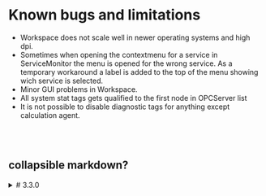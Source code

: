 # Known bugs and limitations
- Workspace does not scale well in newer operating systems and high dpi.
- Sometimes when opening the contextmenu for a service in ServiceMonitor the menu is
opened for the wrong service.
As a temporary workaround a label is added to the top of the menu showing wich service is
selected.
- Minor GUI problems in Workspace.
- All system stat tags gets qualified to the first node in OPCServer list
- It is not possible to disable diagnostic tags for anything except calculation agent.
<br/>
<br/>

## collapsible markdown?

<details>
<summary># 3.3.0</summary>
<p>

#### yes, even hidden code blocks!
</p>
</details>

